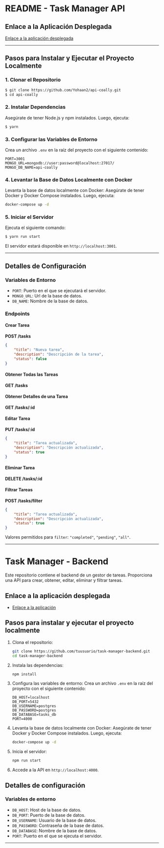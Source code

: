 # README - Task Manager API

## Enlace a la Aplicación Desplegada

[Enlace a la aplicación desplegada](https://api-coally.onrender.com)

---

## Pasos para Instalar y Ejecutar el Proyecto Localmente

### 1. Clonar el Repositorio

```bash
$ git clone https://github.com/Yohaan2/api-coally.git
$ cd api-coally
```

### 2. Instalar Dependencias

Asegúrate de tener Node.js y npm instalados. Luego, ejecuta:

```bash
$ yarn
```

### 3. Configurar las Variables de Entorno

Crea un archivo `.env` en la raíz del proyecto con el siguiente contenido:

```env
PORT=3001
MONGO_URL=mongodb://user:password@localhost:27017/
MONGO_DB_NAME=api-coally
```

### 4. Levantar la Base de Datos Localmente con Docker

Levanta la base de datos localmente con Docker:
Asegúrate de tener Docker y Docker Compose instalados. Luego, ejecuta:

```bash
docker-compose up -d
```

### 5. Iniciar el Servidor

Ejecuta el siguiente comando:

```bash
$ yarn run start
```

El servidor estará disponible en `http://localhost:3001`.

---

## Detalles de Configuración

### Variables de Entorno

- `PORT`: Puerto en el que se ejecutará el servidor.
- `MONGO_URL`: Url de la base de datos.
- `DB_NAME`: Nombre de la base de datos.

### Endpoints

#### Crear Tarea

**POST /tasks**

```json
{
	"title": "Nueva tarea",
	"description": "Descripción de la tarea",
	"status": false
}
```

#### Obtener Todas las Tareas

**GET /tasks**

#### Obtener Detalles de una Tarea

**GET /tasks/:id**

#### Editar Tarea

**PUT /tasks/:id**

```json
{
	"title": "Tarea actualizada",
	"description": "Descripción actualizada",
	"status": true
}
```

#### Eliminar Tarea

**DELETE /tasks/:id**

#### Filtrar Tareas

**POST /tasks/filter**

```json
{
	"title": "Tarea actualizada",
	"description": "Descripción actualizada",
	"status": true
}
```

Valores permitidos para `filter`: `"completed"`, `"pending"`, `"all"`.

---

# Task Manager - Backend

Este repositorio contiene el backend de un gestor de tareas. Proporciona una API para crear, obtener, editar, eliminar y filtrar tareas.

## Enlace a la aplicación desplegada

- [Enlace a la aplicación](https://example-deployment.com)

## Pasos para instalar y ejecutar el proyecto localmente

1. Clona el repositorio:

   ```bash
   git clone https://github.com/tuusuario/task-manager-backend.git
   cd task-manager-backend
   ```

2. Instala las dependencias:

   ```bash
   npm install
   ```

3. Configura las variables de entorno:
   Crea un archivo `.env` en la raíz del proyecto con el siguiente contenido:

   ```env
   DB_HOST=localhost
   DB_PORT=5432
   DB_USERNAME=postgres
   DB_PASSWORD=postgres
   DB_DATABASE=tasks_db
   PORT=4000
   ```

4. Levanta la base de datos localmente con Docker:
   Asegúrate de tener Docker y Docker Compose instalados. Luego, ejecuta:

   ```bash
   docker-compose up -d
   ```

5. Inicia el servidor:

   ```bash
   npm run start
   ```

6. Accede a la API en `http://localhost:4000`.

## Detalles de configuración

### Variables de entorno

- `DB_HOST`: Host de la base de datos.
- `DB_PORT`: Puerto de la base de datos.
- `DB_USERNAME`: Usuario de la base de datos.
- `DB_PASSWORD`: Contraseña de la base de datos.
- `DB_DATABASE`: Nombre de la base de datos.
- `PORT`: Puerto en el que se ejecuta el servidor.

---
